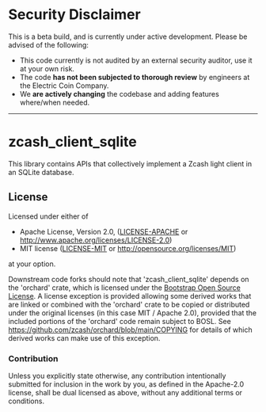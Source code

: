 # Security Disclaimer

This is a beta build, and is currently under active development. Please be advised
of the following:

* This code currently is not audited by an external security auditor, use it at
  your own risk.
* The code **has not been subjected to thorough review** by engineers at the Electric Coin Company.
* We **are actively changing** the codebase and adding features where/when needed.

----

# zcash_client_sqlite

This library contains APIs that collectively implement a Zcash light client in
an SQLite database.

## License

Licensed under either of

 * Apache License, Version 2.0, ([LICENSE-APACHE](LICENSE-APACHE) or http://www.apache.org/licenses/LICENSE-2.0)
 * MIT license ([LICENSE-MIT](LICENSE-MIT) or http://opensource.org/licenses/MIT)

at your option.

Downstream code forks should note that 'zcash_client_sqlite' depends on the
'orchard' crate, which is licensed under the
[Bootstrap Open Source License](https://github.com/zcash/orchard/blob/main/LICENSE-BOSL).
A license exception is provided allowing some derived works that are linked or
combined with the 'orchard' crate to be copied or distributed under the original
licenses (in this case MIT / Apache 2.0), provided that the included portions of
the 'orchard' code remain subject to BOSL.
See https://github.com/zcash/orchard/blob/main/COPYING for details of which
derived works can make use of this exception.

### Contribution

Unless you explicitly state otherwise, any contribution intentionally
submitted for inclusion in the work by you, as defined in the Apache-2.0
license, shall be dual licensed as above, without any additional terms or
conditions.

